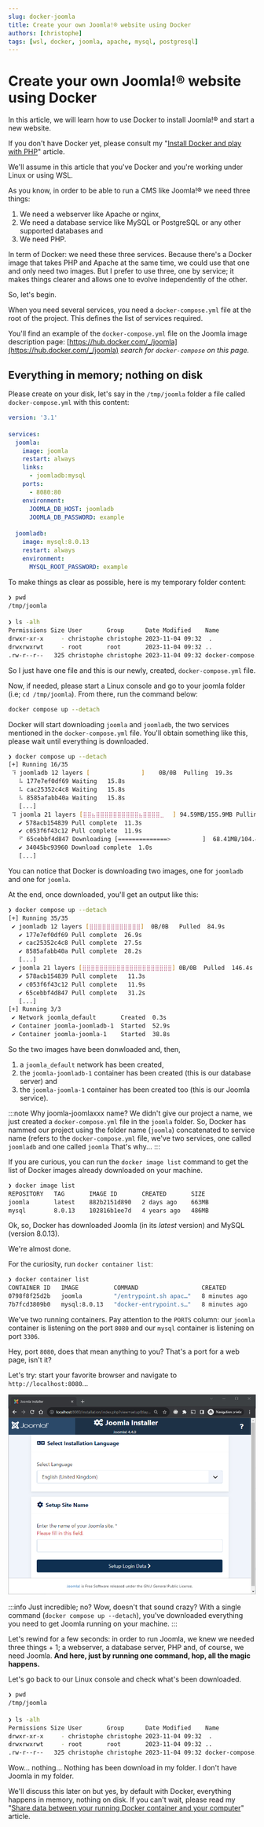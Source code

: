 ```yaml
---
slug: docker-joomla
title: Create your own Joomla!® website using Docker
authors: [christophe]
tags: [wsl, docker, joomla, apache, mysql, postgresql]
---
```

# Create your own Joomla!® website using Docker

In this article, we will learn how to use Docker to install Joomla!® and start a new website.

If you don't have Docker yet, please consult my "[Install Docker and play with PHP](/blog/install-docker)" article.

We'll assume in this article that you've Docker and you're working under Linux or using WSL.

As you know, in order to be able to run a CMS like Joomla!® we need three things:

1. We need a webserver like Apache or nginx,
2. We need a database service like MySQL or PostgreSQL or any other supported databases and
3. We need PHP.

In term of Docker: we need these three services. Because there's a Docker image that takes PHP and Apache at the same time, we could use that one and only need two images. But I prefer to use three, one by service; it makes things clearer and allows one to evolve independently of the other.

So, let's begin.

When you need several services, you need a `docker-compose.yml` file at the root of the project. This defines the list of services required.

You'll find an example of the `docker-compose.yml` file on the Joomla image description page: [https://hub.docker.com/_/joomla](https://hub.docker.com/_/joomla) *search for `docker-compose` on this page.*

## Everything in memory; nothing on disk

Please create on your disk, let's say in the `/tmp/joomla` folder a file called `docker-compose.yml` with this content:

```yaml
version: '3.1'

services:
  joomla:
    image: joomla
    restart: always
    links:
      - joomladb:mysql
    ports:
      - 8080:80
    environment:
      JOOMLA_DB_HOST: joomladb
      JOOMLA_DB_PASSWORD: example

  joomladb:
    image: mysql:8.0.13
    restart: always
    environment:
      MYSQL_ROOT_PASSWORD: example
```

To make things as clear as possible, here is my temporary folder content:

```bash
❯ pwd
/tmp/joomla

❯ ls -alh
Permissions Size User       Group      Date Modified    Name
drwxr-xr-x     - christophe christophe 2023-11-04 09:32  .
drwxrwxrwt     - root       root       2023-11-04 09:32 ..
.rw-r--r--   325 christophe christophe 2023-11-04 09:32 docker-compose.yml
```

So I just have one file and this is our newly, created, `docker-compose.yml` file.

Now, if needed, please start a Linux console and go to your joomla folder (i.e; `cd /tmp/joomla`). From there, run the command below:

```bash
docker compose up --detach
```

Docker will start downloading `joomla` and `joomladb`, the two services mentioned in the `docker-compose.yml` file. You'll obtain something like this, please wait until everything is downloaded.

```bash
❯ docker compose up --detach
[+] Running 16/35
 ⠹ joomladb 12 layers [⠀⠀⠀⠀⠀⠀⠀⠀⠀⠀⠀⠀]    0B/0B  Pulling  19.3s
   ⠧ 177e7ef0df69 Waiting   15.8s
   ⠧ cac25352c4c8 Waiting   15.8s
   ⠧ 8585afabb40a Waiting   15.8s
   [...]
 ⠹ joomla 21 layers [⣿⣿⣦⣿⣿⣿⣿⣿⣿⣿⣿⣿⣿⣦⣿⣿⣿⣿⣀⠀⠀] 94.59MB/155.9MB Pulling  19.3s
   ✔ 578acb154839 Pull complete  11.3s
   ✔ c053f6f43c12 Pull complete  11.9s
   ⠋ 65cebbf4d847 Downloading [==============>         ]  68.41MB/104.4MB  16.1s
   ✔ 34045bc93960 Download complete  1.0s
   [...]
```

You can notice that Docker is downloading two images, one for `joomladb` and one for `joomla`.

At the end, once downloaded, you'll get an output like this:

```bash
❯ docker compose up --detach
[+] Running 35/35
 ✔ joomladb 12 layers [⣿⣿⣿⣿⣿⣿⣿⣿⣿⣿⣿⣿]  0B/0B   Pulled  84.9s
   ✔ 177e7ef0df69 Pull complete  26.9s
   ✔ cac25352c4c8 Pull complete  27.5s
   ✔ 8585afabb40a Pull complete  28.2s
   [...]
 ✔ joomla 21 layers [⣿⣿⣿⣿⣿⣿⣿⣿⣿⣿⣿⣿⣿⣿⣿⣿⣿⣿⣿⣿⣿] 0B/0B  Pulled  146.4s
   ✔ 578acb154839 Pull complete   11.3s
   ✔ c053f6f43c12 Pull complete   11.9s
   ✔ 65cebbf4d847 Pull complete   31.2s
   [...]
[+] Running 3/3
 ✔ Network joomla_default       Created  0.3s
 ✔ Container joomla-joomladb-1  Started  52.9s
 ✔ Container joomla-joomla-1    Started  38.8s
```

So the two images have been donwloaded and, then,

1. a `joomla_default` network has been created,
2. the `joomla-joomladb-1` container has been created (this is our database server) and
3. the `joomla-joomla-1` container has been created too (this is our Joomla service).

:::note Why joomla-joomlaxxx name?
We didn't give our project a name, we just created a `docker-compose.yml` file in the `joomla` folder. So, Docker has nammed our project using the folder name (`joomla`) concatenated to service name (refers to the `docker-compose.yml` file, we've two services, one called `joomladb` and one called `joomla` That's why...
:::

If you are curious, you can run the `docker image list` command to get the list of Docker images already downloaded on your machine.

```bash
❯ docker image list
REPOSITORY   TAG       IMAGE ID       CREATED       SIZE
joomla       latest    882b2151d890   2 days ago    663MB
mysql        8.0.13    102816b1ee7d   4 years ago   486MB
```

Ok, so, Docker has downloaded Joomla (in its *latest* version) and MySQL (version 8.0.13).

We're almost done.

For the curiosity, run `docker container list`:

```bash
❯ docker container list
CONTAINER ID   IMAGE          COMMAND                  CREATED          STATUS          PORTS                    NAMES
0798f8f25d2b   joomla         "/entrypoint.sh apac…"   8 minutes ago    Up 5 minutes    0.0.0.0:8080->80/tcp     joomla-joomla-1
7b7fcd3809b0   mysql:8.0.13   "docker-entrypoint.s…"   8 minutes ago    Up 7 minutes    3306/tcp, 33060/tcp      joomla-joomladb-1
```

We've two running containers. Pay attention to the `PORTS` column: our `joomla` container is listening on the port `8080` and our `mysql` container is listening on port `3306`.

Hey, port `8080`, does that mean anything to you? That's a port for a web page, isn't it? 

Let's try: start your favorite browser and navigate to `http://localhost:8080`...

![Joomla installer](./images/joomla_installation_screen.png)

:::info Just incredible; no?
Wow, doesn't that sound crazy? With a single command (`docker compose up --detach`), you've downloaded everything you need to get Joomla running on your machine.
:::

Let's rewind for a few seconds: in order to run Joomla, we knew we needed three things + 1; a webserver, a database server, PHP and, of course, we need Joomla. **And here, just by running one command, hop, all the magic happens.**

Let's go back to our Linux console and check what's been downloaded.

```bash
❯ pwd
/tmp/joomla

❯ ls -alh
Permissions Size User       Group      Date Modified    Name
drwxr-xr-x     - christophe christophe 2023-11-04 09:32  .
drwxrwxrwt     - root       root       2023-11-04 09:32 ..
.rw-r--r--   325 christophe christophe 2023-11-04 09:32 docker-compose.yml
```

Wow... nothing... Nothing has been download in my folder. I don't have Joomla in my folder.

We'll discuss this later on but yes, by default with Docker, everything happens in memory, nothing on disk. If you can't wait, please read my "[Share data between your running Docker container and your computer](/blog/docker-volume)" article.